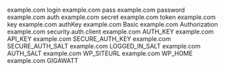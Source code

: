 example.com login
example.com pass
example.com password
example.com auth
example.com secret
example.com token
example.com key
example.com authKey
example.com Basic
example.com Authorization
example.com security.auth.client
example.com AUTH_KEY
example.com API_KEY
example.com SECURE_AUTH_KEY
example.com SECURE_AUTH_SALT
example.com LOGGED_IN_SALT
example.com AUTH_SALT
example.com WP_SITEURL
example.com WP_HOME
example.com GIGAWATT
